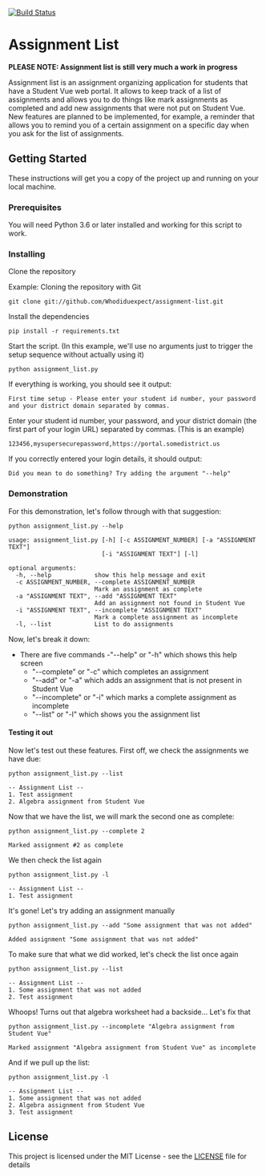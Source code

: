 [![Build Status](https://travis-ci.org/Whodiduexpect/assignment-list.svg?branch=master)](https://travis-ci.org/Whodiduexpect/assignment-list)

# Assignment List

**PLEASE NOTE: Assignment list is still very much a work in progress**

Assignment list is an assignment organizing application for students that have a Student Vue web portal. It allows to keep track of a list of assignments and allows you to do things like mark assignments as completed and add new assignments that were not put on Student Vue. New features are planned to be implemented, for example, a reminder that allows you to remind you of a certain assignment on a specific day when you ask for the list of assignments.

## Getting Started

These instructions will get you a copy of the project up and running on your local machine.

### Prerequisites

You will need Python 3.6 or later installed and working for this script to work.

### Installing

Clone the repository

Example: Cloning the repository with Git

    git clone git://github.com/Whodiduexpect/assignment-list.git

Install the dependencies

    pip install -r requirements.txt

Start the script. (In this example, we'll use no arguments just to trigger the setup sequence without actually using it)

    python assignment_list.py

If everything is working, you should see it output:

    First time setup - Please enter your student id number, your password and your district domain separated by commas.

Enter your student id number, your password, and your district domain (the first part of your login URL) separated by commas.
(This is an example)

    123456,mysupersecurepassword,https://portal.somedistrict.us

If you correctly entered your login details, it should output:

    Did you mean to do something? Try adding the argument "--help"

### Demonstration

For this demonstration, let's follow through with that suggestion:

    python assignment_list.py --help

    usage: assignment_list.py [-h] [-c ASSIGNMENT_NUMBER] [-a "ASSIGNMENT TEXT"]
                              [-i "ASSIGNMENT TEXT"] [-l]

    optional arguments:
      -h, --help            show this help message and exit
      -c ASSIGNMENT_NUMBER, --complete ASSIGNMENT_NUMBER
                            Mark an assignment as complete
      -a "ASSIGNMENT TEXT", --add "ASSIGNMENT TEXT"
                            Add an assignment not found in Student Vue
      -i "ASSIGNMENT TEXT", --incomplete "ASSIGNMENT TEXT"
                            Mark a complete assignment as incomplete
      -l, --list            List to do assignments

Now, let's break it down:

- There are five commands
  -"--help" or "-h" which shows this help screen
  - "--complete" or "-c" which completes an assignment
  - "--add" or "-a" which adds an assignment that is not present in Student Vue
  - "--incomplete" or "-i" which marks a complete assignment as incomplete
  - "--list" or "-l" which shows you the assignment list

#### Testing it out

Now let's test out these features.
First off, we check the assignments we have due:

    python assignment_list.py --list

    -- Assignment List --
    1. Test assignment
    2. Algebra assignment from Student Vue

Now that we have the list, we will mark the second one as complete:

    python assignment_list.py --complete 2

    Marked assignment #2 as complete

We then check the list again

    python assignment_list.py -l

    -- Assignment List --
    1. Test assignment

It's gone! Let's try adding an assignment manually

    python assignment_list.py --add "Some assignment that was not added"

    Added assignment "Some assignment that was not added"

To make sure that what we did worked, let's check the list once again

    python assignment_list.py --list

    -- Assignment List --
    1. Some assignment that was not added
    2. Test assignment

Whoops! Turns out that algebra worksheet had a backside... Let's fix that

    python assignment_list.py --incomplete "Algebra assignment from Student Vue"

    Marked assignment "Algebra assignment from Student Vue" as incomplete

And if we pull up the list:

    python assignment_list.py -l

    -- Assignment List --
    1. Some assignment that was not added
    2. Algebra assignment from Student Vue
    3. Test assignment

## License

This project is licensed under the MIT License - see the [LICENSE](LICENSE) file for details
